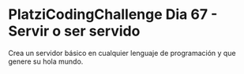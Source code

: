 # PlatziCodingChallenge Dia 67 - Servir o ser servido

Crea un servidor básico en cualquier lenguaje de programación y que genere su hola mundo.
